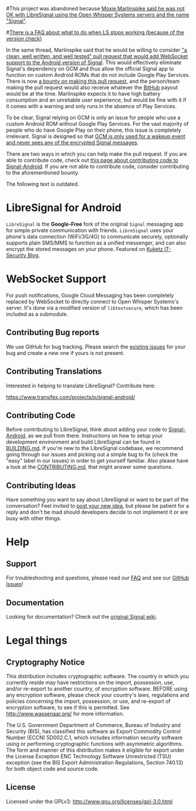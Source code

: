 #This project was abandoned because [Moxie Marlinspike said he was not OK with LibreSignal using the Open Whisper Systems servers and the name "Signal"](https://github.com/LibreSignal/LibreSignal/issues/37#issuecomment-217211165).

#[There is a FAQ about what to do when LS stops working (because of the version check)](https://github.com/LibreSignal/LibreSignal/wiki/What-to-do-after-LibreSignal-was-abandoned%3F)

In the same thread, Marlinspike said that he would be willing to consider ["a clean, well written, and well tested" pull request that would add WebSocket support to the Android version of Signal](https://github.com/LibreSignal/LibreSignal/issues/37#issuecomment-226646872). This would effectively eliminate Signal's dependency on GCM and thus allow the official Signal app to function on custom Android ROMs that do not include Google Play Services. There is now [a bounty on making this pull request](https://www.bountysource.com/issues/35722527-create-proper-pull-request-to-add-libresignal-s-websocket-support-to-ows-signal), and the person/team making the pull request would also receive whatever the [BitHub](https://whispersystems.org/blog/bithub/) payout would be at the time. Marlinspike expects it to have high battery consumption and an unreliable user experience, but would be fine with it if it comes with a warning and only runs in the absence of Play Services.

To be clear, Signal relying on GCM is only an issue for people who use a custom Android ROM without Google Play Services. For the vast majority of people who do have Google Play on their phone, this issue is completely irrelevant.  Signal is designed so that [GCM is only used for a wakeup event and never sees any of the encrypted Signal messages](http://support.whispersystems.org/hc/en-us/articles/215843598-Why-GCM-Does-Google-see-my-messages-).

There are two ways in which you can help make the pull request. If you are able to contribute code, check out [this page about contributing code to Signal-Android](https://github.com/WhisperSystems/Signal-Android/blob/master/CONTRIBUTING.md). If you are not able to contribute code, consider contributing to the aforementioned bounty.

The following text is outdated.

# LibreSignal for Android

`LibreSignal` is the **Google-Free** fork of the original `Signal` messaging app for simple private communication with friends. `LibreSignal` uses your phone's data connection (WiFi/3G/4G) to communicate securely, optionally supports plain SMS/MMS to function as a unified messenger, and can also encrypt the stored messages on your phone. Featured on [Kuketz IT-Security Blog](https://www.kuketz-blog.de/?s=LibreSignal).

# WebSocket Support
For push notifications, Google Cloud Messaging has been completely replaced by WebSocket to directly connect to Open Whisper Systems's server.
It's done via a modified version of `libtextsecure`, which has been included as a submodule.

## Contributing Bug reports
We use GitHub for bug tracking. Please search the [existing issues](https://github.com/LibreSignal/LibreSignal/issues) for your bug and create a new one if yours is not present.

## Contributing Translations
Interested in helping to translate LibreSignal? Contribute here:

https://www.transifex.com/projects/p/signal-android/

## Contributing Code
Before contributing to LibreSignal, think about adding your code to [Signal-Android](https://github.com/WhisperSystems/Signal-Android/wiki), as we pull from there. Instructions on how to setup your development environment and build LibreSignal can be found in  [BUILDING.md](https://github.com/LibreSignal/LibreSignal/blob/master/BUILDING.md). If you're new to the LibreSignal codebase, we recommend going through our issues and picking out a simple bug to fix (check the "easy" label in our issues) in order to get yourself familiar. Also please have a look at the [CONTRIBUTING.md](https://github.com/LibreSignal/LibreSignal/blob/master/CONTRIBUTING.md), that might answer some questions.

## Contributing Ideas
Have something you want to say about LibreSignal or want to be part of the conversation? Feel invited to [post your new idea](https://github.com/LibreSignal/LibreSignal/issues/new), but please be patient for a reply and don't be mad should developers decide to not implement it or are busy with other things.

Help
====
## Support
For troubleshooting and questions, please read our [FAQ](https://github.com/LibreSignal/LibreSignal/wiki/FAQ) and see our [GitHub Issues](https://github.com/LibreSignal/LibreSignal/issues)!

## Documentation
Looking for documentation? Check out the [original Signal wiki](https://github.com/WhisperSystems/Signal-Android/wiki).

# Legal things
## Cryptography Notice

This distribution includes cryptographic software. The country in which you currently reside may have restrictions on the import, possession, use, and/or re-export to another country, of encryption software.
BEFORE using any encryption software, please check your country's laws, regulations and policies concerning the import, possession, or use, and re-export of encryption software, to see if this is permitted.
See <http://www.wassenaar.org/> for more information.

The U.S. Government Department of Commerce, Bureau of Industry and Security (BIS), has classified this software as Export Commodity Control Number (ECCN) 5D002.C.1, which includes information security software using or performing cryptographic functions with asymmetric algorithms.
The form and manner of this distribution makes it eligible for export under the License Exception ENC Technology Software Unrestricted (TSU) exception (see the BIS Export Administration Regulations, Section 740.13) for both object code and source code.

## License

Licensed under the GPLv3: http://www.gnu.org/licenses/gpl-3.0.html
